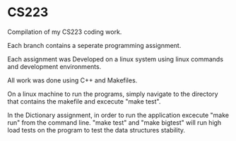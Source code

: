 # CS223
Compilation of my CS223 coding work.

Each branch contains a seperate programming assignment.

Each assignment was Developed on a linux system using linux commands and development environments.

All work was done using C++ and Makefiles.

On a linux machine to run the programs, simply navigate to the directory that contains the makefile and excecute "make test".

In the Dictionary assignment, in order to run the application excecute "make run" from the command line. "make test" and "make bigtest" will run high load tests on the program to test the data structures stability.
